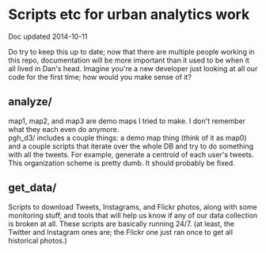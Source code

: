 # Scripts etc for urban analytics work
Doc updated 2014-10-11

Do try to keep this up to date; now that there are multiple people working in this repo, documentation will be more important than it used to be when it all lived in Dan's head. Imagine you're a new developer just looking at all our code for the first time; how would you make sense of it?

## analyze/

map1, map2, and map3 are demo maps I tried to make. I don't remember what they each even do anymore.  
pgh_d3/ includes a couple things: a demo map thing (think of it as map0) and a couple scripts that iterate over the whole DB and try to do something with all the tweets. For example, generate a centroid of each user's tweets.  
This organization scheme is pretty dumb. It should probably be fixed.

## get_data/

Scripts to download Tweets, Instagrams, and Flickr photos, along with some monitoring stuff, and tools that will help us know if any of our data collection is broken at all. These scripts are basically running 24/7. (at least, the Twitter and Instagram ones are; the Flickr one just ran once to get all historical photos.)